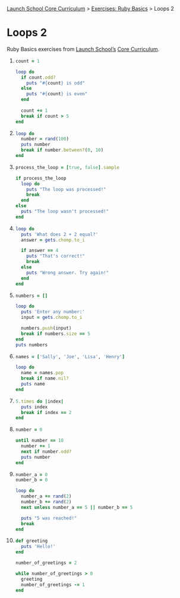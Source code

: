 [Launch School Core Curriculum](/README.md) >
[Exercises: Ruby Basics](/exercises/ruby_basics/ruby_basics_contents.md) >
Loops 2

# Loops 2

Ruby Basics exercises from [Launch School’s](https://launchschool.com) [Core Curriculum](https://launchschool.com/courses).

1.  
    ```ruby
    count = 1

    loop do
      if count.odd?
        puts "#{count} is odd"
      else
        puts "#{count} is even"
      end
      
      count += 1
      break if count > 5
    end
    ```
2.  
    ```ruby
    loop do
      number = rand(100)
      puts number
      break if number.between?(0, 10)
    end
    ```
3.  
    ```ruby
    process_the_loop = [true, false].sample

    if process_the_loop
      loop do
        puts "The loop was processed!"
        break
      end
    else
      puts "The loop wasn't processed!"
    end
    ```
4.  
    ```ruby
    loop do
      puts 'What does 2 + 2 equal?'
      answer = gets.chomp.to_i

      if answer == 4
        puts "That's correct!"
        break
      else
        puts "Wrong answer. Try again!"
      end
    end
    ```
5.  
    ```ruby
    numbers = []

    loop do
      puts 'Enter any number:'
      input = gets.chomp.to_i

      numbers.push(input)
      break if numbers.size == 5
    end
    puts numbers
    ```
6.  
    ```ruby
    names = ['Sally', 'Joe', 'Lisa', 'Henry']

    loop do
      name = names.pop
      break if name.nil?
      puts name 
    end
    ```
7.  
    ```ruby
    5.times do |index|
      puts index
      break if index == 2
    end
    ```
8.  
    ```ruby
    number = 0

    until number == 10
      number += 1
      next if number.odd?
      puts number
    end
    ```
9.  
    ```ruby
    number_a = 0
    number_b = 0

    loop do
      number_a += rand(2)
      number_b += rand(2)
      next unless number_a == 5 || number_b == 5

      puts "5 was reached!"
      break
    end
    ```
10. 
    ```ruby
    def greeting
      puts 'Hello!'
    end

    number_of_greetings = 2

    while number_of_greetings > 0
      greeting
      number_of_greetings -= 1
    end
    ```
